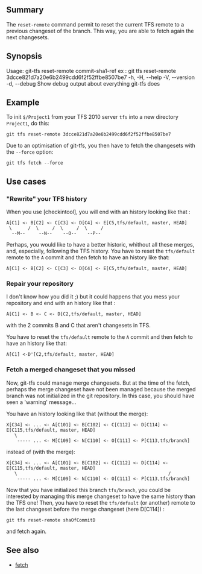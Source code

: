 ## Summary

The `reset-remote` command permit to reset the current TFS remote to a previous changeset of the branch.
This way, you are able to fetch again the next changesets.

## Synopsis

Usage: git-tfs reset-remote commit-sha1-ref
  ex : git tfs reset-remote 3dcce821d7a20e6b2499cdd6f2f52ffbe8507be7
  -h, -H, --help
  -V, --version
  -d, --debug                Show debug output about everything git-tfs does

## Example

To init `$/Project1` from your TFS 2010 server `tfs`
into a new directory `Project1`, do this:

    git tfs reset-remote 3dcce821d7a20e6b2499cdd6f2f52ffbe8507be7

Due to an optimisation of git-tfs, you then have to fetch the changesets with the `--force` option:

    git tfs fetch --force
	
## Use cases

### "Rewrite" your TFS history

When you use [checkintool], you will end with an history looking like that :

    A[C1] <- B[C2] <- C[C3] <- D[C4] <- E[C5,tfs/default, master, HEAD]
     \      /  \     /  \     /  \     /
      --M--     --N--    --O--    --P--

Perhaps, you would like to have a better historic, whithout all these merges, and, especially, following the TFS history.
You have to reset the `tfs/default` remote to the `A` commit and then fetch to have an history like that:

    A[C1] <- B[C2] <- C[C3] <- D[C4] <- E[C5,tfs/default, master, HEAD]
	  

### Repair your repository

I don't know how you did it ;) but it could happens that you mess your repository and end with an history like that :

    A[C1] <- B <- C <- D[C2,tfs/default, master, HEAD]
	
with the 2 commits B and C that aren't changesets in TFS.

You have to reset the `tfs/default` remote to the `A` commit and then fetch to have an history like that:

    A[C1] <-D'[C2,tfs/default, master, HEAD]

### Fetch a merged changeset that you missed

Now, git-tfs could manage merge changesets. But at the time of the fetch, perhaps the merge changeset
have not been managed because the merged branch was not initialized in the git repository.
In this case, you should have seen a 'warning' message...

You have an history looking like that (without the merge):

    X[C34] <- ... <- A[C101] <- B[C102] <- C[C112] <- D[C114] <- E[C115,tfs/default, master, HEAD]
       \                                              
	    ----- ... <- M[C109] <- N[C110] <- O[C111] <- P[C113,tfs/branch]
	
instead of (with the merge):

    X[C34] <- ... <- A[C101] <- B[C102] <- C[C112] <- D[C114] <- E[C115,tfs/default, master, HEAD]
       \                                                        /
	    ----- ... <- M[C109] <- N[C110] <- O[C111] <- P[C113,tfs/branch]

Now that you have initialized this branch `tfs/branch`, you could be interested by managing this merge changeset to have
 the same history than the TFS one!
Then, you have to reset the `tfs/default` (or another) remote to the last changeset before the merge changeset (here D[C114]) :

    git tfs reset-remote shaOfCommitD

 and fetch again.

## See also

* [fetch](fetch.md)
